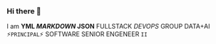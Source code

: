 ### Hi there 👋

I am **YML _MARKDOWN_ JSON** FULLSTACK *DEVOPS* GROUP DATA+AI ⚡`PRINCIPAL`⚡ SOFTWARE SENIOR ENGENEER `II`

<!--
**DenisRumyantsev/DenisRumyantsev** is a ✨ _special_ ✨ repository because its `README.md` (this file) appears on your GitHub profile.

Here are some ideas to get you started:

- 🔭 I’m currently working on ...
- 🌱 I’m currently learning ...
- 👯 I’m looking to collaborate on ...
- 🤔 I’m looking for help with ...
- 💬 Ask me about ...
- 📫 How to reach me: ...
- 😄 Pronouns: ...
- ⚡ Fun fact: ...
-->
